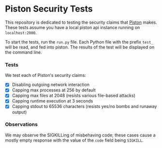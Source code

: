 # Piston Security Tests
This repository is dedicated to testing the security claims that [Piston]() makes.
These tests assume you have a local piston api instance running on `localhost:2000`.

To start the tests, run the `run.py` file.
Each Python file with the prefix `test_` will be read, and fed into piston.
The results of the test will be displayed on the command line.

### Tests
We test each of Piston's security claims:
- [x] Disabling outgoing network interaction
- [x] Capping max processes at 256 by default
- [x] Capping max files at 2048 (resists various file-based attacks)
- [x] Capping runtime execution at 3 seconds
- [x] Capping stdout to 65536 characters (resists yes/no bombs and runaway output)

### Observations
We may observe the SIGKILLing of misbehaving code; these cases cause a mostly empty response with the value of the `code` field being `SIGKILL`.
